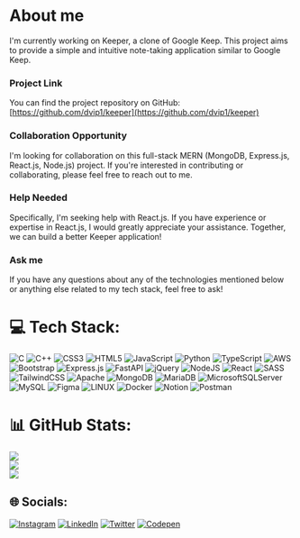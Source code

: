 # About me 
I'm currently working on Keeper, a clone of Google Keep. This project aims to provide a simple and intuitive note-taking application similar to Google Keep.
### Project Link
You can find the project repository on GitHub: [https://github.com/dvip1/keeper](https://github.com/dvip1/keeper)

### Collaboration Opportunity
I'm looking for collaboration on this full-stack MERN (MongoDB, Express.js, React.js, Node.js) project. If you're interested in contributing or collaborating, please feel free to reach out to me.

### Help Needed
Specifically, I'm seeking help with React.js. If you have experience or expertise in React.js, I would greatly appreciate your assistance. Together, we can build a better Keeper application!

### Ask me
If you have any questions about any of the technologies mentioned below or anything else related to my tech stack, feel free to ask!

# 💻 Tech Stack:
![C](https://img.shields.io/badge/c-%2300599C.svg?style=for-the-badge&logo=c&logoColor=white) ![C++](https://img.shields.io/badge/c++-%2300599C.svg?style=for-the-badge&logo=c%2B%2B&logoColor=white) ![CSS3](https://img.shields.io/badge/css3-%231572B6.svg?style=for-the-badge&logo=css3&logoColor=white) ![HTML5](https://img.shields.io/badge/html5-%23E34F26.svg?style=for-the-badge&logo=html5&logoColor=white) ![JavaScript](https://img.shields.io/badge/javascript-%23323330.svg?style=for-the-badge&logo=javascript&logoColor=%23F7DF1E) ![Python](https://img.shields.io/badge/python-3670A0?style=for-the-badge&logo=python&logoColor=ffdd54) ![TypeScript](https://img.shields.io/badge/typescript-%23007ACC.svg?style=for-the-badge&logo=typescript&logoColor=white) ![AWS](https://img.shields.io/badge/AWS-%23FF9900.svg?style=for-the-badge&logo=amazon-aws&logoColor=white) ![Bootstrap](https://img.shields.io/badge/bootstrap-%23563D7C.svg?style=for-the-badge&logo=bootstrap&logoColor=white) ![Express.js](https://img.shields.io/badge/express.js-%23404d59.svg?style=for-the-badge&logo=express&logoColor=%2361DAFB) ![FastAPI](https://img.shields.io/badge/FastAPI-005571?style=for-the-badge&logo=fastapi) ![jQuery](https://img.shields.io/badge/jquery-%230769AD.svg?style=for-the-badge&logo=jquery&logoColor=white) ![NodeJS](https://img.shields.io/badge/node.js-6DA55F?style=for-the-badge&logo=node.js&logoColor=white) ![React](https://img.shields.io/badge/react-%2320232a.svg?style=for-the-badge&logo=react&logoColor=%2361DAFB) ![SASS](https://img.shields.io/badge/SASS-hotpink.svg?style=for-the-badge&logo=SASS&logoColor=white) ![TailwindCSS](https://img.shields.io/badge/tailwindcss-%2338B2AC.svg?style=for-the-badge&logo=tailwind-css&logoColor=white) ![Apache](https://img.shields.io/badge/apache-%23D42029.svg?style=for-the-badge&logo=apache&logoColor=white) ![MongoDB](https://img.shields.io/badge/MongoDB-%234ea94b.svg?style=for-the-badge&logo=mongodb&logoColor=white) ![MariaDB](https://img.shields.io/badge/MariaDB-003545?style=for-the-badge&logo=mariadb&logoColor=white) ![MicrosoftSQLServer](https://img.shields.io/badge/Microsoft%20SQL%20Sever-CC2927?style=for-the-badge&logo=microsoft%20sql%20server&logoColor=white) ![MySQL](https://img.shields.io/badge/mysql-%2300f.svg?style=for-the-badge&logo=mysql&logoColor=white) 	![Figma](https://img.shields.io/badge/figma-%23F24E1E.svg?style=for-the-badge&logo=figma&logoColor=white) ![LINUX](https://img.shields.io/badge/Linux-FCC624?style=for-the-badge&logo=linux&logoColor=black) ![Docker](https://img.shields.io/badge/docker-%230db7ed.svg?style=for-the-badge&logo=docker&logoColor=white) ![Notion](https://img.shields.io/badge/Notion-%23000000.svg?style=for-the-badge&logo=notion&logoColor=white) ![Postman](https://img.shields.io/badge/Postman-FF6C37?style=for-the-badge&logo=postman&logoColor=white)
# 📊 GitHub Stats:
![](https://github-readme-stats.vercel.app/api?username=dvip1&theme=nightowl&hide_border=false&include_all_commits=true&count_private=true)<br/>
![](https://github-readme-streak-stats.herokuapp.com/?user=dvip1&theme=nightowl&hide_border=false)<br/>
![](https://github-readme-stats.vercel.app/api/top-langs/?username=dvip1&theme=nightowl&hide_border=false&include_all_commits=true&count_private=true&layout=compact)



## 🌐 Socials:
[![Instagram](https://img.shields.io/badge/Instagram-%23E4405F.svg?logo=Instagram&logoColor=white)](https://instagram.com/dvip_patel) [![LinkedIn](https://img.shields.io/badge/LinkedIn-%230077B5.svg?logo=linkedin&logoColor=white)](https://linkedin.com/in/dvip-patel-23320a230) [![Twitter](https://img.shields.io/badge/Twitter-%231DA1F2.svg?logo=Twitter&logoColor=white)](https://twitter.com/PatelDvip) [![Codepen](https://img.shields.io/badge/Codepen-000000?style=for-the-badge&logo=codepen&logoColor=white)](https://codepen.io/dvip1) 


<!-- Proudly created with GPRM ( https://gprm.itsvg.in ) -->
